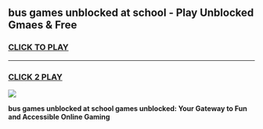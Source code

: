 
## bus games unblocked at school - Play Unblocked Gmaes & Free
<h3>
<a href="https://news.freeplayer.one?title=bus_games_unblocked_at_school&ref=16F">CLICK TO PLAY</a></h3>
<hr>

<h3>
<a href="https://news.freeplayer.one?title=bus_games_unblocked_at_school&ref=16F">CLICK 2 PLAY</a>
  
</h3>

<a href="https://news.freeplayer.one?title=bus_games_unblocked_at_school&ref=16F/"><img src="https://clearcache.store/games.png"></a>


**bus games unblocked at school games unblocked: Your Gateway to Fun and Accessible Online Gaming**
